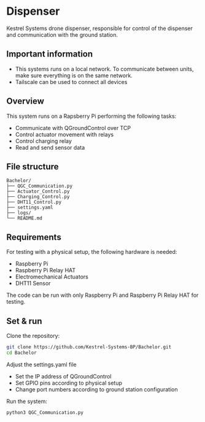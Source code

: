 # Dispenser 

Kestrel Systems drone dispenser, responsible for control of the dispenser and communication with the ground station.

## Important information
- This systems runs on a local network. To communicate between units, make sure everything is on the same network.
- Tailscale can be used to connect all devices 


## Overview 

This system runs on a Rapsberry Pi performing the following tasks: 
 - Communicate with QGroundControl over TCP
 - Control actuator movement with relays 
 - Control charging relay
 - Read and send sensor data 

## File structure 

```plaintext
Bachelor/
├── QGC_Communication.py
├── Actuator_Control.py
├── Charging_Control.py
├── DHT11_Control.py
├── settings.yaml
├── logs/
└── README.md
```

## Requirements 
For testing with a physical setup, the following hardware is needed: 
- Raspberry Pi
- Raspberry Pi Relay HAT
- Electromechanical Actuators
- DHT11 Sensor

The code can be run with only Raspberry Pi and Raspberry Pi Relay HAT for testing.

## Set & run

Clone the repository:

```bash
git clone https://github.com/Kestrel-Systems-BP/Bachelor.git
cd Bachelor
```

Adjust the settings.yaml file 
  - Set the IP address of QGroundControl
  - Set GPIO pins according to physical setup
  - Change port numbers according to ground station configuration

Run the system: 

```bash
python3 QGC_Communication.py
```
